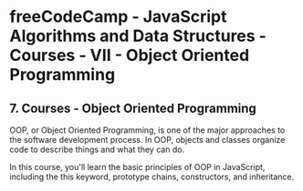 # freeCodeCamp - JavaScript Algorithms and Data Structures - Courses - VII - Object Oriented Programming


## 7. Courses - Object Oriented Programming

OOP, or Object Oriented Programming, is one of the major approaches to the software development process. In OOP, objects and classes organize code to describe things and what they can do.

In this course, you'll learn the basic principles of OOP in JavaScript, including the this keyword, prototype chains, constructors, and inheritance.
